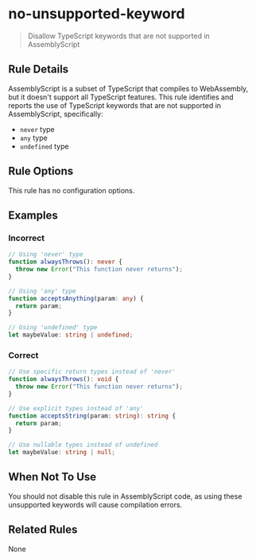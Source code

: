 # no-unsupported-keyword

> Disallow TypeScript keywords that are not supported in AssemblyScript

## Rule Details

AssemblyScript is a subset of TypeScript that compiles to WebAssembly, but it doesn't support all TypeScript features. This rule identifies and reports the use of TypeScript keywords that are not supported in AssemblyScript, specifically:

- `never` type
- `any` type
- `undefined` type

## Rule Options

This rule has no configuration options.

## Examples

### Incorrect

```ts
// Using 'never' type
function alwaysThrows(): never {
  throw new Error("This function never returns");
}

// Using 'any' type
function acceptsAnything(param: any) {
  return param;
}

// Using 'undefined' type
let maybeValue: string | undefined;
```

### Correct

```ts
// Use specific return types instead of 'never'
function alwaysThrows(): void {
  throw new Error("This function never returns");
}

// Use explicit types instead of 'any'
function acceptsString(param: string): string {
  return param;
}

// Use nullable types instead of undefined
let maybeValue: string | null;
```

## When Not To Use

You should not disable this rule in AssemblyScript code, as using these unsupported keywords will cause compilation errors.

## Related Rules

None

